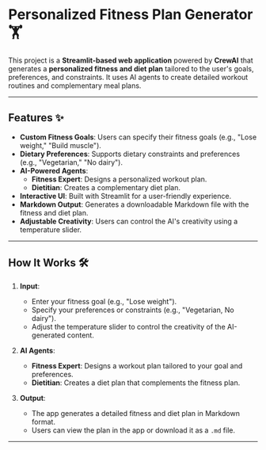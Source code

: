 # Personalized Fitness Plan Generator 🏋️

This project is a **Streamlit-based web application** powered by **CrewAI** that generates a **personalized fitness and diet plan** tailored to the user's goals, preferences, and constraints. It uses AI agents to create detailed workout routines and complementary meal plans.

---

## Features ✨

- **Custom Fitness Goals**: Users can specify their fitness goals (e.g., "Lose weight," "Build muscle").
- **Dietary Preferences**: Supports dietary constraints and preferences (e.g., "Vegetarian," "No dairy").
- **AI-Powered Agents**:
  - **Fitness Expert**: Designs a personalized workout plan.
  - **Dietitian**: Creates a complementary diet plan.
- **Interactive UI**: Built with Streamlit for a user-friendly experience.
- **Markdown Output**: Generates a downloadable Markdown file with the fitness and diet plan.
- **Adjustable Creativity**: Users can control the AI's creativity using a temperature slider.

---

## How It Works 🛠️

1. **Input**:
   - Enter your fitness goal (e.g., "Lose weight").
   - Specify your preferences or constraints (e.g., "Vegetarian, No dairy").
   - Adjust the temperature slider to control the creativity of the AI-generated content.

2. **AI Agents**:
   - **Fitness Expert**: Designs a workout plan tailored to your goal and preferences.
   - **Dietitian**: Creates a diet plan that complements the fitness plan.

3. **Output**:
   - The app generates a detailed fitness and diet plan in Markdown format.
   - Users can view the plan in the app or download it as a `.md` file.

---
